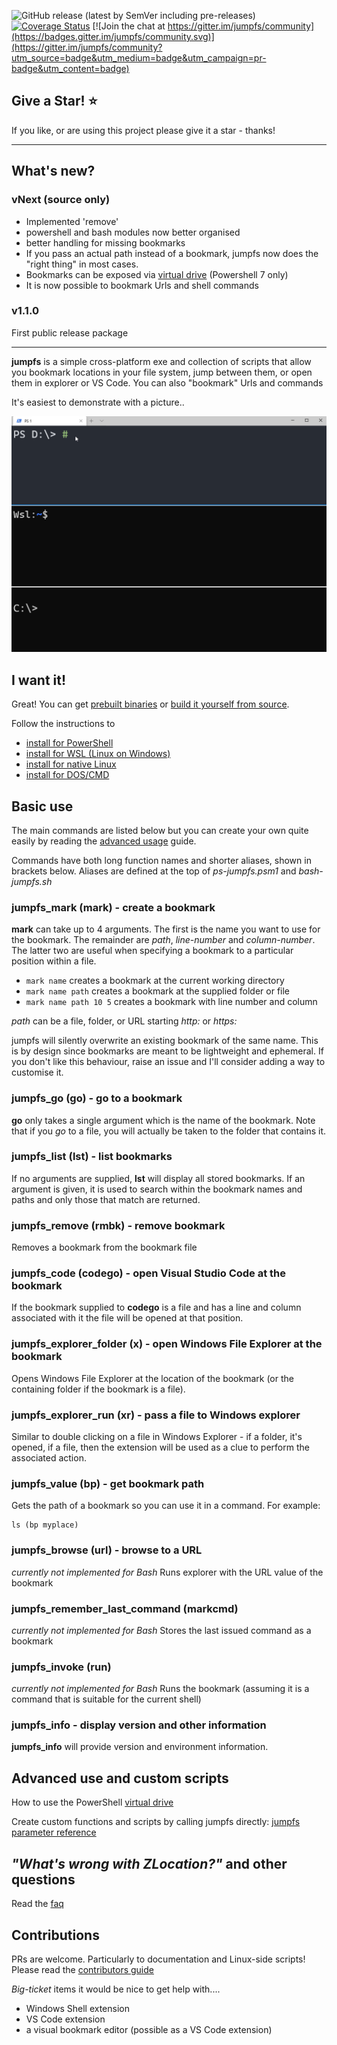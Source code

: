 
![GitHub release (latest by SemVer including pre-releases)](https://img.shields.io/github/downloads-pre/NeilMacmullen/jumpfs/total)
[![Coverage Status](https://coveralls.io/repos/github/NeilMacMullen/jumpfs/badge.svg?branch=main&kill_cache=1)](https://coveralls.io/github/NeilMacMullen/jumpfs?branch=main) [![Join the chat at https://gitter.im/jumpfs/community](https://badges.gitter.im/jumpfs/community.svg)](https://gitter.im/jumpfs/community?utm_source=badge&utm_medium=badge&utm_campaign=pr-badge&utm_content=badge)

## Give a Star! :star:

If you like, or are using this project please give it a star - thanks!
<hr/>


## What's new?

### vNext (source only)
- Implemented 'remove'
- powershell and bash modules now better organised
- better handling for missing bookmarks
- If you pass an actual path instead of a bookmark, jumpfs now does the "right thing" in most cases.
- Bookmarks can be exposed via [virtual drive](doc/psdrive.md) (Powershell 7 only)
- It is now possible to bookmark Urls and shell commands

### v1.1.0
First public release package

<hr/>


**jumpfs** is a simple cross-platform exe and collection of scripts that allow you bookmark locations in your file system, jump between them, or open them in explorer or VS Code.  You can also "bookmark" Urls and commands



It's easiest to demonstrate with a picture..

![jumpfs in action](img/jumpfs.gif)

## I want it! 

Great! You can get [prebuilt binaries](doc/download.md) or [build it yourself from source](doc/buildFromSource.md). 


Follow the instructions to
- [install for PowerShell](doc/powershell-installation.md)
- [install for WSL (Linux on Windows)](doc/wsl-installation.md)
- [install for native Linux](doc/linux-installation.md)
- [install for DOS/CMD](doc/cmd-installation.md)

## Basic use

The main commands are listed below but you can create your own quite easily by reading the [advanced usage](doc/advanced.md) guide.

Commands have both long function names and shorter aliases, shown in brackets below.  Aliases are defined at the top of *ps-jumpfs.psm1* and *bash-jumpfs.sh*

### jumpfs_mark (mark) - create a bookmark
**mark** can take up to 4 arguments.  The first is the name you want to use for the bookmark.  The remainder are *path*, *line-number* and *column-number*.  The latter two are useful when specifying a bookmark to a particular position within a file.

 - `mark name` creates a bookmark at the current working directory
 - `mark name path` creates a bookmark at the supplied folder or file
 - `mark name path 10 5` creates a bookmark with line number and column

*path* can be a file, folder, or URL starting *http:* or *https:*

jumpfs will silently overwrite an existing bookmark of the same name.  This is by design since bookmarks are meant to be lightweight and ephemeral.   If you don't like this behaviour, raise an issue and I'll consider adding a way to customise it. 

### jumpfs_go (go) - go to a bookmark
**go** only takes a single argument which is the name of the bookmark.  Note that if you *go* to a file, you will actually be taken to the folder that contains it.

### jumpfs_list (lst) - list bookmarks
If no arguments are supplied, **lst** will display all stored bookmarks.  If an argument is given, it is used to search within the bookmark names and paths and only those that match are returned.

### jumpfs_remove (rmbk) - remove bookmark
Removes a bookmark from the bookmark file

### jumpfs_code (codego) - open Visual Studio Code at the bookmark
If the bookmark supplied to **codego** is a file and has a line and column associated with it the file will be opened at that position.

### jumpfs_explorer_folder (x) - open Windows File Explorer at the bookmark
Opens Windows File Explorer at the location of the bookmark (or the containing folder if the bookmark is a file).

### jumpfs_explorer_run (xr) - pass a file to Windows explorer
Similar to double clicking on a file in Windows Explorer - if a folder, it's opened, if a file, then the extension will be used as a clue to perform the associated action. 

### jumpfs_value (bp) - get bookmark path
Gets the path of a bookmark so you can use it in a command.  For example:
```
ls (bp myplace)
```

### jumpfs_browse (url) - browse to a URL
*currently not implemented for Bash*
Runs explorer with the URL value of the bookmark 

### jumpfs_remember_last_command (markcmd)  
*currently not implemented for Bash*
Stores the last issued command as a bookmark 

### jumpfs_invoke (run)  
*currently not implemented for Bash*
Runs the bookmark (assuming it is a command that is suitable for the current shell)

### jumpfs_info - display version and other information
**jumpfs_info** will provide version and environment information. 

## Advanced use and custom scripts


How to use the PowerShell  [virtual drive](doc/psdrive.md)

Create custom functions and scripts by calling jumpfs directly: [jumpfs parameter reference](doc/jumpfs-exe.md)


## *"What's wrong with ZLocation?"* and other questions
Read the [faq](doc/faq.md) 

## Contributions
PRs are welcome.  Particularly to documentation and Linux-side scripts!  Please read the
[contributors guide](doc/contributions.md)

*Big-ticket* items it would be nice to get help with....

- Windows Shell extension
- VS Code extension
- a visual bookmark editor (possible as a VS Code extension)


















